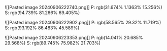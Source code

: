 
![[Pasted image 20240906222740.png]]
P: rgb(31.674% 1.1363% 15.256%)
S: rgb(94.739% 81.266% 69.405%)


![[Pasted image 20240906222902.png]]
P: rgb(58.565% 29.32% 11.719%)
S: rgb(93.192% 86.483% 45.589%)


![[Pasted image 20240906223353.png]]
P: rgb(14.041% 20.685% 29.568%)
S: rgb(89.745% 75.982% 21.703%)